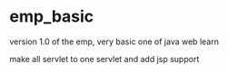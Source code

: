 # emp_basic
version 1.0 of the emp, very basic one of java web learn

make all servlet to one servlet and add jsp support

